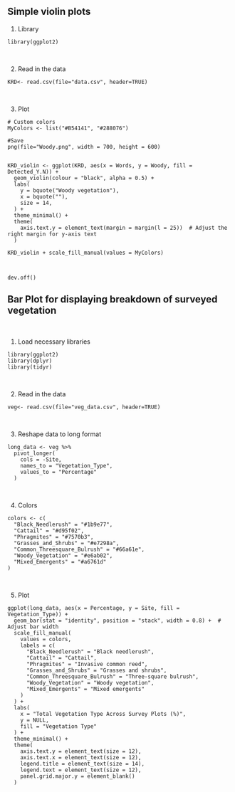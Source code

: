 ## Simple violin plots 

1. Library
```{r}
library(ggplot2)
```
&nbsp;

2. Read in the data

```{r}
KRD<- read.csv(file="data.csv", header=TRUE)
```
&nbsp;

3. Plot
```{r}
# Custom colors
MyColors <- list("#B54141", "#288076")

#Save
png(file="Woody.png", width = 700, height = 600)


KRD_violin <- ggplot(KRD, aes(x = Words, y = Woody, fill = Detected_Y.N)) +
  geom_violin(colour = "black", alpha = 0.5) +
  labs(
    y = bquote("Woody vegetation"),
    x = bquote(""),
    size = 14,
  ) +
  theme_minimal() +
  theme(
    axis.text.y = element_text(margin = margin(l = 25))  # Adjust the right margin for y-axis text
  )

KRD_violin + scale_fill_manual(values = MyColors)



dev.off()

```


## Bar Plot for displaying breakdown of surveyed vegetation
&nbsp;

1. Load necessary libraries
```
library(ggplot2)
library(dplyr)
library(tidyr)
```
&nbsp;

2. Read in the data

```{r}
veg<- read.csv(file="veg_data.csv", header=TRUE)
```
&nbsp;

3. Reshape data to long format
```
long_data <- veg %>%
  pivot_longer(
    cols = -Site, 
    names_to = "Vegetation_Type", 
    values_to = "Percentage"
  )
```
&nbsp;

4. Colors
```
colors <- c(
  "Black_Needlerush" = "#1b9e77",
  "Cattail" = "#d95f02",
  "Phragmites" = "#7570b3",
  "Grasses_and_Shrubs" = "#e7298a",
  "Common_Threesquare_Bulrush" = "#66a61e",
  "Woody_Vegetation" = "#e6ab02",
  "Mixed_Emergents" = "#a6761d"
)
```
&nbsp;

5. Plot
```
ggplot(long_data, aes(x = Percentage, y = Site, fill = Vegetation_Type)) +
  geom_bar(stat = "identity", position = "stack", width = 0.8) +  # Adjust bar width
  scale_fill_manual(
    values = colors, 
    labels = c(
      "Black_Needlerush" = "Black needlerush",
      "Cattail" = "Cattail",
      "Phragmites" = "Invasive common reed",
      "Grasses_and_Shrubs" = "Grasses and shrubs",
      "Common_Threesquare_Bulrush" = "Three-square bulrush",
      "Woody_Vegetation" = "Woody vegetation",
      "Mixed_Emergents" = "Mixed emergents"
    )
  ) +
  labs(
    x = "Total Vegetation Type Across Survey Plots (%)", 
    y = NULL, 
    fill = "Vegetation Type"
  ) +
  theme_minimal() +
  theme(
    axis.text.y = element_text(size = 12),      
    axis.text.x = element_text(size = 12),       
    legend.title = element_text(size = 14),      
    legend.text = element_text(size = 12),       
    panel.grid.major.y = element_blank()         
  )
```

